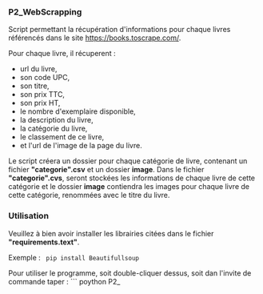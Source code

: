 ### P2_WebScrapping

Script permettant la récupération d'informations pour chaque livres référencés dans le site https://books.toscrape.com/.

Pour chaque livre, il récuperent : 
- url du livre,
- son code UPC,
- son titre,
- son prix TTC,
- son prix HT,
- le nombre d'exemplaire disponible,
- la description du livre,
- la catégorie du livre,
- le classement de ce livre,
- et l'url de l'image de la page du livre.

Le script créera un dossier pour chaque catégorie de livre, contenant un fichier **"categorie".csv** et un dossier **image**.
Dans le fichier **"categorie".cvs**, seront stockées les informations de chaque livre de cette catégorie et le dossier **image** contiendra les images pour chaque livre de cette catégorie, renommées avec le titre du livre.


### Utilisation
Veuillez à bien avoir installer les librairies citées dans le fichier **"requirements.text"**.

Exemple : ``` pip install Beautifullsoup```

Pour utiliser le programme, soit double-cliquer dessus, soit dan l'invite de commande taper : ``` poython P2_
